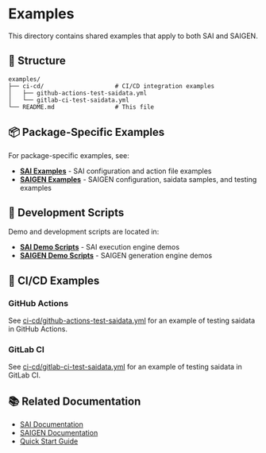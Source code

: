 # Examples

This directory contains shared examples that apply to both SAI and SAIGEN.

## 📁 Structure

```
examples/
├── ci-cd/                    # CI/CD integration examples
│   ├── github-actions-test-saidata.yml
│   └── gitlab-ci-test-saidata.yml
└── README.md                 # This file
```

## 📦 Package-Specific Examples

For package-specific examples, see:

- **[SAI Examples](../sai/docs/examples/)** - SAI configuration and action file examples
- **[SAIGEN Examples](../saigen/docs/examples/)** - SAIGEN configuration, saidata samples, and testing examples

## 🔧 Development Scripts

Demo and development scripts are located in:

- **[SAI Demo Scripts](../scripts/development/sai/)** - SAI execution engine demos
- **[SAIGEN Demo Scripts](../scripts/development/saigen/)** - SAIGEN generation engine demos

## 🚀 CI/CD Examples

### GitHub Actions

See [ci-cd/github-actions-test-saidata.yml](ci-cd/github-actions-test-saidata.yml) for an example of testing saidata in GitHub Actions.

### GitLab CI

See [ci-cd/gitlab-ci-test-saidata.yml](ci-cd/gitlab-ci-test-saidata.yml) for an example of testing saidata in GitLab CI.

## 📚 Related Documentation

- [SAI Documentation](../sai/docs/)
- [SAIGEN Documentation](../saigen/docs/)
- [Quick Start Guide](../QUICK-START.md)
